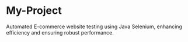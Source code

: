 # My-Project
Automated E-commerce website testing using Java Selenium, enhancing efficiency and ensuring robust performance.
